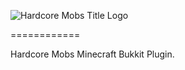 ![Hardcore Mobs Title Logo](http://bc-programming.com/images/hardcoremobs.png)

============

Hardcore Mobs Minecraft Bukkit Plugin.
